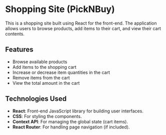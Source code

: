 # Shopping Site (PickNBuy)

This is a  shopping site built using React for the front-end. The application allows users to browse products, add items to their cart, and view their cart contents.

## Features

- Browse available products
- Add items to the shopping cart
- Increase or decrease item quantities in the cart
- Remove items from the cart
- View the total amount in the cart

## Technologies Used

- **React**: Front-end JavaScript library for building user interfaces.
- **CSS**: For styling the components.
- **Context API**: For managing the global state (cart items).
- **React Router**: For handling page navigation (if included).

